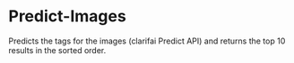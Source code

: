 # Predict-Images
Predicts the tags for the images (clarifai Predict API) and returns the top 10 results in the sorted order. 
